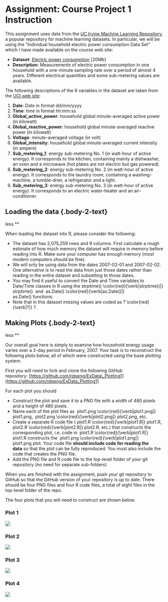 # Assignment: Course Project 1 Instruction

This assignment uses data from the [UC Irvine Machine Learning
Repository](http://archive.ics.uci.edu/ml/), a popular repository for
machine learning datasets. In particular, we will be using the
“Individual household electric power consumption Data Set” which I have
made available on the course web site:

-   **Dataset**: [Electric power
    consumption](https://d396qusza40orc.cloudfront.net/exdata%2Fdata%2Fhousehold_power_consumption.zip) [20Mb]
-   **Description**: Measurements of electric power consumption in one
    household with a one-minute sampling rate over a period of almost 4
    years. Different electrical quantities and some sub-metering values
    are available.

The following descriptions of the 9 variables in the dataset are taken
from the [UCI web
site](https://archive.ics.uci.edu/ml/datasets/Individual+household+electric+power+consumption):

1.  **Date**: Date in format dd/mm/yyyy
2.  **Time**: time in format hh:mm:ss
3.  **Global\_active\_power**: household global minute-averaged active
    power (in kilowatt)
4.  **Global\_reactive\_power**: household global minute-averaged
    reactive power (in kilowatt)
5.  **Voltage**: minute-averaged voltage (in volt)
6.  **Global\_intensity**: household global minute-averaged current
    intensity (in ampere)
7.  **Sub\_metering\_1**: energy sub-metering No. 1 (in watt-hour of
    active energy). It corresponds to the kitchen, containing mainly a
    dishwasher, an oven and a microwave (hot plates are not electric but
    gas powered).
8.  **Sub\_metering\_2**: energy sub-metering No. 2 (in watt-hour of
    active energy). It corresponds to the laundry room, containing a
    washing-machine, a tumble-drier, a refrigerator and a light.
9.  **Sub\_metering\_3**: energy sub-metering No. 3 (in watt-hour of
    active energy). It corresponds to an electric water-heater and an
    air-conditioner.


## Loading the data {.body-2-text}

less **

When loading the dataset into R, please consider the following:

-   The dataset has 2,075,259 rows and 9 columns. First calculate a
    rough estimate of how much memory the dataset will require in memory
    before reading into R. Make sure your computer has enough memory
    (most modern computers should be fine).
-   We will only be using data from the dates 2007-02-01 and 2007-02-02.
    One alternative is to read the data from just those dates rather
    than reading in the entire dataset and subsetting to those dates.
-   You may find it useful to convert the Date and Time variables to
    Date/Time classes in R using the strptime()
    \\color{red}{\\verb|strptime()|} strptime()  and  as.Date()
    \\color{red}{\\verb|as.Date()|} as.Date() functions.
-   Note that in this dataset missing values are coded as ?
    \\color{red}{\\verb|?|} ?.


## Making Plots {.body-2-text}

less **

Our overall goal here is simply to examine how household energy usage
varies over a 2-day period in February, 2007. Your task is to
reconstruct the following plots below, all of which were constructed
using the base plotting system.

First you will need to fork and clone the following GitHub
repository: [https://github.com/rdpeng/ExData\_Plotting1](https://github.com/rdpeng/ExData_Plotting1)

For each plot you should

-   Construct the plot and save it to a PNG file with a width of 480
    pixels and a height of 480 pixels.
-   Name each of the plot files as  plot1.png
    \\color{red}{\\verb|plot1.png|} plot1.png,  plot2.png
    \\color{red}{\\verb|plot2.png|} plot2.png, etc.
-   Create a separate R code file ( plot1.R
    \\color{red}{\\verb|plot1.R|} plot1.R,  plot2.R
    \\color{red}{\\verb|plot2.R|} plot2.R, etc.) that constructs the
    corresponding plot, i.e. code in  plot1.R
    \\color{red}{\\verb|plot1.R|} plot1.R constructs the  plot1.png
    \\color{red}{\\verb|plot1.png|} plot1.png plot. Your code
    file **should include code for reading the data** so that the plot
    can be fully reproduced. You must also include the code that creates
    the PNG file.
-   Add the PNG file and R code file to the top-level folder of your git
    repository (no need for separate sub-folders)

When you are finished with the assignment, push your git repository to
GitHub so that the GitHub version of your repository is up to date.
There should be four PNG files and four R code files, a total of eight
files in the top-level folder of the repo.

The four plots that you will need to construct are shown below.

### Plot 1

![](https://d396qusza40orc.cloudfront.net/exdata/CP1/ExDataCP1Plot1.png)

### Plot 2

![](https://d396qusza40orc.cloudfront.net/exdata/CP1/ExDataCP1Plot2.png)

### Plot 3

![](https://d396qusza40orc.cloudfront.net/exdata/CP1/ExDataCP1Plot3.png)

### Plot 4

![](https://d396qusza40orc.cloudfront.net/exdata/CP1/ExDataCP1Plot4.png)
